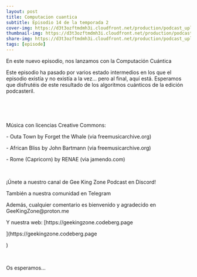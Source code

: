```yaml
---
layout: post
title: Computacion cuantica
subtitle: Episodio 14 de la temporada 2
cover-img: https://d3t3ozftmdmh3i.cloudfront.net/production/podcast_uploaded_nologo400/14743809/14743809-1619370372653-eb16be7dd0aee.jpg
thumbnail-img: https://d3t3ozftmdmh3i.cloudfront.net/production/podcast_uploaded_nologo400/14743809/14743809-1619370372653-eb16be7dd0aee.jpg
share-img: https://d3t3ozftmdmh3i.cloudfront.net/production/podcast_uploaded_nologo400/14743809/14743809-1619370372653-eb16be7dd0aee.jpg
tags: [episode]
---
```


<p>En este nuevo episodio, nos lanzamos con la Computación Cuántica</p>
<p>Este episodio ha pasado por varios estado intermedios en los que el episodio existía y no existía a la vez... pero al final, aquí está. Esperamos que disfrutéis de este resultado de los algoritmos cuánticos de la edición podcasteril.</p>
<p><br /></p>
<p><br /></p>
<p>Música con licencias Creative Commons:</p>
<p>- Outa Town by Forget the Whale (via freemusicarchive.org)</p>
<p>- African Bliss by John Bartmann (via freemusicarchive.org)</p>
<p>- Rome (Capricorn) by RENAE (via jamendo.com)&nbsp;</p>
<p><br /></p>
<p>¡Únete a nuestro canal de Gee King Zone Podcast en Discord!</p>
<p>También a nuestra comunidad en Telegram&nbsp;</p>
<p>Además, cualquier comentario es bienvenido y agradecido en GeeKingZone@proton.me</p>
<p>Y nuestra web: [https://geekingzone.codeberg.page</p>](https://geekingzone.codeberg.page</p>)
<p><br /></p>
<p>Os esperamos...</p>
